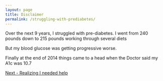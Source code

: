 ```yaml
---
layout: page
title: Disclaimer
permalink: /struggling-with-prediabetes/
---
```


Over the next 9 years, I struggled with pre-diabetes.  I went from 240 pounds down to 215 pounds working through several diets

But my blood glucose was getting progressive worse.  

Finally at the end of 2014 things came to a head when the Doctor said my A1c was 10.7

<a href="{{ site.baseurl }}/struggling-with-prediabetes">Next - Realizing I needed help</a>